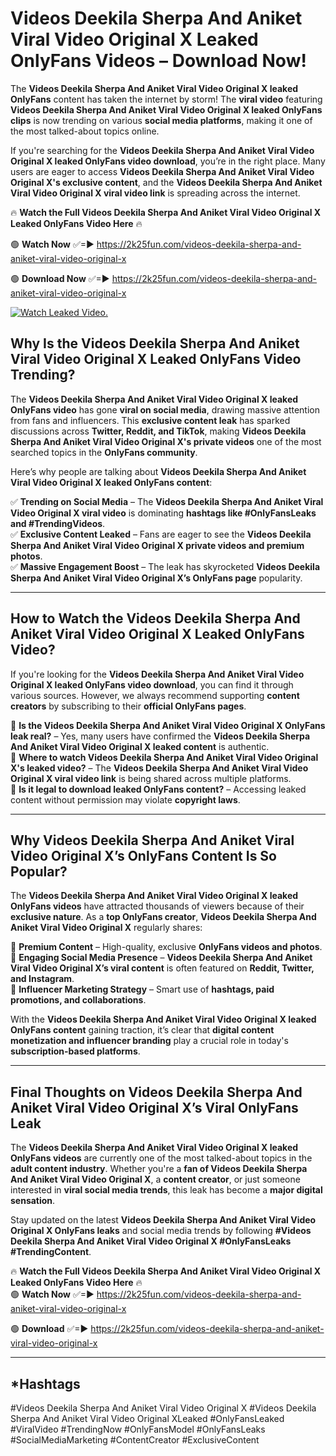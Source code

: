 # Videos Deekila Sherpa And Aniket Viral Video Original X Leaked OnlyFans Videos – Download Now!

The **Videos Deekila Sherpa And Aniket Viral Video Original X leaked OnlyFans** content has taken the internet by storm! The **viral video** featuring **Videos Deekila Sherpa And Aniket Viral Video Original X leaked OnlyFans clips** is now trending on various **social media platforms**, making it one of the most talked-about topics online.  

If you're searching for the **Videos Deekila Sherpa And Aniket Viral Video Original X leaked OnlyFans video download**, you’re in the right place. Many users are eager to access **Videos Deekila Sherpa And Aniket Viral Video Original X's exclusive content**, and the **Videos Deekila Sherpa And Aniket Viral Video Original X viral video link** is spreading across the internet.  

🔥 **Watch the Full Videos Deekila Sherpa And Aniket Viral Video Original X Leaked OnlyFans Video Here** 🔥  

🟢 **Watch Now** ✅=► https://2k25fun.com/videos-deekila-sherpa-and-aniket-viral-video-original-x

🟢 **Download Now** ✅=► https://2k25fun.com/videos-deekila-sherpa-and-aniket-viral-video-original-x

[![Watch Leaked Video.](https://miro.medium.com/v2/resize:fit:828/format:webp/1*cilzJN44JGOrTw9NJCrNHA.gif "Watch Leaked Video")](https://2k25fun.com/videos-deekila-sherpa-and-aniket-viral-video-original-x)

## **Why Is the Videos Deekila Sherpa And Aniket Viral Video Original X Leaked OnlyFans Video Trending?**  

The **Videos Deekila Sherpa And Aniket Viral Video Original X leaked OnlyFans video** has gone **viral on social media**, drawing massive attention from fans and influencers. This **exclusive content leak** has sparked discussions across **Twitter, Reddit, and TikTok**, making **Videos Deekila Sherpa And Aniket Viral Video Original X's private videos** one of the most searched topics in the **OnlyFans community**.  

Here’s why people are talking about **Videos Deekila Sherpa And Aniket Viral Video Original X leaked OnlyFans content**:  

✅ **Trending on Social Media** – The **Videos Deekila Sherpa And Aniket Viral Video Original X viral video** is dominating **hashtags like #OnlyFansLeaks and #TrendingVideos**.  
✅ **Exclusive Content Leaked** – Fans are eager to see the **Videos Deekila Sherpa And Aniket Viral Video Original X private videos and premium photos**.  
✅ **Massive Engagement Boost** – The leak has skyrocketed **Videos Deekila Sherpa And Aniket Viral Video Original X’s OnlyFans page** popularity.  

---

## **How to Watch the Videos Deekila Sherpa And Aniket Viral Video Original X Leaked OnlyFans Video?**  

If you're looking for the **Videos Deekila Sherpa And Aniket Viral Video Original X leaked OnlyFans video download**, you can find it through various sources. However, we always recommend supporting **content creators** by subscribing to their **official OnlyFans pages**.  

🔹 **Is the Videos Deekila Sherpa And Aniket Viral Video Original X OnlyFans leak real?** – Yes, many users have confirmed the **Videos Deekila Sherpa And Aniket Viral Video Original X leaked content** is authentic.  
🔹 **Where to watch Videos Deekila Sherpa And Aniket Viral Video Original X's leaked video?** – The **Videos Deekila Sherpa And Aniket Viral Video Original X viral video link** is being shared across multiple platforms.  
🔹 **Is it legal to download leaked OnlyFans content?** – Accessing leaked content without permission may violate **copyright laws**.  

---

## **Why Videos Deekila Sherpa And Aniket Viral Video Original X’s OnlyFans Content Is So Popular?**  

The **Videos Deekila Sherpa And Aniket Viral Video Original X leaked OnlyFans videos** have attracted thousands of viewers because of their **exclusive nature**. As a **top OnlyFans creator**, **Videos Deekila Sherpa And Aniket Viral Video Original X** regularly shares:  

📌 **Premium Content** – High-quality, exclusive **OnlyFans videos and photos**.  
📌 **Engaging Social Media Presence** – **Videos Deekila Sherpa And Aniket Viral Video Original X’s viral content** is often featured on **Reddit, Twitter, and Instagram**.  
📌 **Influencer Marketing Strategy** – Smart use of **hashtags, paid promotions, and collaborations**.  

With the **Videos Deekila Sherpa And Aniket Viral Video Original X leaked OnlyFans content** gaining traction, it’s clear that **digital content monetization and influencer branding** play a crucial role in today's **subscription-based platforms**.  

---

## **Final Thoughts on Videos Deekila Sherpa And Aniket Viral Video Original X’s Viral OnlyFans Leak**  

The **Videos Deekila Sherpa And Aniket Viral Video Original X leaked OnlyFans videos** are currently one of the most talked-about topics in the **adult content industry**. Whether you're a **fan of Videos Deekila Sherpa And Aniket Viral Video Original X**, a **content creator**, or just someone interested in **viral social media trends**, this leak has become a **major digital sensation**.  

Stay updated on the latest **Videos Deekila Sherpa And Aniket Viral Video Original X OnlyFans leaks** and social media trends by following **#Videos Deekila Sherpa And Aniket Viral Video Original X #OnlyFansLeaks #TrendingContent**.  

🔥 **Watch the Full Videos Deekila Sherpa And Aniket Viral Video Original X Leaked OnlyFans Video Here** 🔥  
🟢 **Watch Now** ✅=► https://2k25fun.com/videos-deekila-sherpa-and-aniket-viral-video-original-x

🟢 **Download** ✅=► https://2k25fun.com/videos-deekila-sherpa-and-aniket-viral-video-original-x

---

## *Hashtags
#Videos Deekila Sherpa And Aniket Viral Video Original X #Videos Deekila Sherpa And Aniket Viral Video Original XLeaked #OnlyFansLeaked #ViralVideo #TrendingNow #OnlyFansModel #OnlyFansLeaks #SocialMediaMarketing #ContentCreator #ExclusiveContent  
